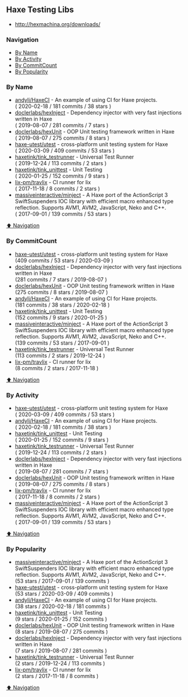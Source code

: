 ## Haxe Testing Libs


- http://hexmachina.org/downloads/

### Navigation

- [By Name](#by-name)
- [By Activity](#by-activity)
- [By CommitCount](#by-commitcount)
- [By Popularity](#by-popularity)

### By Name
<!-- PROJECTS_LIST -->
- [andyli/HaxeCI](https://github.com/andyli/HaxeCI) - An example of using CI for Haxe projects. <br/> ( 2020-02-18 / 181 commits / 38 stars )
- [doclerlabs/hexInject](https://github.com/doclerlabs/hexInject) - Dependency injector with very fast injections written in Haxe <br/> ( 2019-08-07 / 281 commits / 7 stars )
- [doclerlabs/hexUnit](https://github.com/doclerlabs/hexUnit) - OOP Unit testing framework written in Haxe <br/> ( 2019-08-07 / 275 commits / 8 stars )
- [haxe-utest/utest](https://github.com/haxe-utest/utest) - cross-platform unit testing system for Haxe <br/> ( 2020-03-09 / 409 commits / 53 stars )
- [haxetink/tink_testrunner](https://github.com/haxetink/tink_testrunner) - Universal Test Runner <br/> ( 2019-12-24 / 113 commits / 2 stars )
- [haxetink/tink_unittest](https://github.com/haxetink/tink_unittest) - Unit Testing <br/> ( 2020-01-25 / 152 commits / 9 stars )
- [lix-pm/travlix](https://github.com/lix-pm/travlix) - CI runner for lix <br/> ( 2017-11-18 / 8 commits / 2 stars )
- [massiveinteractive/minject](https://github.com/massiveinteractive/minject) - A Haxe port of the ActionScript 3 SwiftSuspenders IOC library with efficient macro enhanced type reflection. Supports AVM1, AVM2, JavaScript, Neko and C++. <br/> ( 2017-09-01 / 139 commits / 53 stars )
<!-- /PROJECTS_LIST -->

[⬆ Navigation](#navigation)

### By CommitCount
<!-- COMMITCOUNT_LIST -->
- [haxe-utest/utest](https://github.com/haxe-utest/utest) - cross-platform unit testing system for Haxe <br/> (409 commits / 53 stars / 2020-03-09 )
- [doclerlabs/hexInject](https://github.com/doclerlabs/hexInject) - Dependency injector with very fast injections written in Haxe <br/> (281 commits / 7 stars / 2019-08-07 )
- [doclerlabs/hexUnit](https://github.com/doclerlabs/hexUnit) - OOP Unit testing framework written in Haxe <br/> (275 commits / 8 stars / 2019-08-07 )
- [andyli/HaxeCI](https://github.com/andyli/HaxeCI) - An example of using CI for Haxe projects. <br/> (181 commits / 38 stars / 2020-02-18 )
- [haxetink/tink_unittest](https://github.com/haxetink/tink_unittest) - Unit Testing <br/> (152 commits / 9 stars / 2020-01-25 )
- [massiveinteractive/minject](https://github.com/massiveinteractive/minject) - A Haxe port of the ActionScript 3 SwiftSuspenders IOC library with efficient macro enhanced type reflection. Supports AVM1, AVM2, JavaScript, Neko and C++. <br/> (139 commits / 53 stars / 2017-09-01 )
- [haxetink/tink_testrunner](https://github.com/haxetink/tink_testrunner) - Universal Test Runner <br/> (113 commits / 2 stars / 2019-12-24 )
- [lix-pm/travlix](https://github.com/lix-pm/travlix) - CI runner for lix <br/> (8 commits / 2 stars / 2017-11-18 )
<!-- /COMMITCOUNT_LIST -->
[⬆ Navigation](#navigation)

### By Activity
<!-- ACTIVITY_LIST -->
- [haxe-utest/utest](https://github.com/haxe-utest/utest) - cross-platform unit testing system for Haxe <br/> ( 2020-03-09 / 409 commits / 53 stars )
- [andyli/HaxeCI](https://github.com/andyli/HaxeCI) - An example of using CI for Haxe projects. <br/> ( 2020-02-18 / 181 commits / 38 stars )
- [haxetink/tink_unittest](https://github.com/haxetink/tink_unittest) - Unit Testing <br/> ( 2020-01-25 / 152 commits / 9 stars )
- [haxetink/tink_testrunner](https://github.com/haxetink/tink_testrunner) - Universal Test Runner <br/> ( 2019-12-24 / 113 commits / 2 stars )
- [doclerlabs/hexInject](https://github.com/doclerlabs/hexInject) - Dependency injector with very fast injections written in Haxe <br/> ( 2019-08-07 / 281 commits / 7 stars )
- [doclerlabs/hexUnit](https://github.com/doclerlabs/hexUnit) - OOP Unit testing framework written in Haxe <br/> ( 2019-08-07 / 275 commits / 8 stars )
- [lix-pm/travlix](https://github.com/lix-pm/travlix) - CI runner for lix <br/> ( 2017-11-18 / 8 commits / 2 stars )
- [massiveinteractive/minject](https://github.com/massiveinteractive/minject) - A Haxe port of the ActionScript 3 SwiftSuspenders IOC library with efficient macro enhanced type reflection. Supports AVM1, AVM2, JavaScript, Neko and C++. <br/> ( 2017-09-01 / 139 commits / 53 stars )
<!-- /ACTIVITY_LIST -->

[⬆ Navigation](#navigation)

### By Popularity
<!-- POPULARITY_LIST -->
- [massiveinteractive/minject](https://github.com/massiveinteractive/minject) - A Haxe port of the ActionScript 3 SwiftSuspenders IOC library with efficient macro enhanced type reflection. Supports AVM1, AVM2, JavaScript, Neko and C++. <br/> (53 stars / 2017-09-01 / 139 commits )
- [haxe-utest/utest](https://github.com/haxe-utest/utest) - cross-platform unit testing system for Haxe <br/> (53 stars / 2020-03-09 / 409 commits )
- [andyli/HaxeCI](https://github.com/andyli/HaxeCI) - An example of using CI for Haxe projects. <br/> (38 stars / 2020-02-18 / 181 commits )
- [haxetink/tink_unittest](https://github.com/haxetink/tink_unittest) - Unit Testing <br/> (9 stars / 2020-01-25 / 152 commits )
- [doclerlabs/hexUnit](https://github.com/doclerlabs/hexUnit) - OOP Unit testing framework written in Haxe <br/> (8 stars / 2019-08-07 / 275 commits )
- [doclerlabs/hexInject](https://github.com/doclerlabs/hexInject) - Dependency injector with very fast injections written in Haxe <br/> (7 stars / 2019-08-07 / 281 commits )
- [haxetink/tink_testrunner](https://github.com/haxetink/tink_testrunner) - Universal Test Runner <br/> (2 stars / 2019-12-24 / 113 commits )
- [lix-pm/travlix](https://github.com/lix-pm/travlix) - CI runner for lix <br/> (2 stars / 2017-11-18 / 8 commits )
<!-- /POPULARITY_LIST -->

[⬆ Navigation](#navigation)
